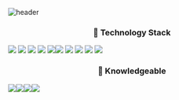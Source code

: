 ![header](https://capsule-render.vercel.app/api?type=waving&color=gradient&customColorList=1,2,3,4,5,6,7,8,9,10,11,12,13&height=200&section=header&text=Jaeyeong&fontSize=70&fontAlign=80)

<div align="center">
  <h3>🎨 Technology Stack</h3>
  <div style="display:flex; width: auto;">
    <div>
      <img src="https://img.shields.io/badge/HTML5-E34F26?style=flat-square&logo=HTML5&logoColor=white"/>
      <img src="https://img.shields.io/badge/JavaScript-F7DF1E?style=flat-square&logo=JavaScript&logoColor=white"/>
      <img src="https://img.shields.io/badge/node-339933?style=flat-square&logo=Node.js&logoColor=white"/>
      <img src="https://img.shields.io/badge/React-61DAFB?style=flat-square&logo=React&logoColor=white"/>
      <img src="https://img.shields.io/badge/Sass-CC6699?style=flat-square&logo=Sass&logoColor=white"/>
    </div>
    <div>
      <img src="https://img.shields.io/badge/styled-components-DB7093?style=flat-square&logo=React&logoColor=white"/>
      <img src="https://img.shields.io/badge/Express-000000?style=flat-square&logo=Express&logoColor=white"/>
      <img src="https://img.shields.io/badge/C-A8B9CC?style=flat-square&logo=C&logoColor=white"/>
      <img src="https://img.shields.io/badge/C++-00599C?style=flat-square&logo=C++&logoColor=white"/>
      <img src="https://img.shields.io/badge/GitHub-181717?style=flat-square&logo=GitHub&logoColor=white"/>
    </div>
  </div>
  <h3>🎨 Knowledgeable</h3>
  <div style="display:flex; width: auto;">
    <img src="https://img.shields.io/badge/ts-3178C6?style=flat-square&logo=ts-node&logoColor=white"/>
    <img src="https://img.shields.io/badge/MySQL-4479A1?style=flat-square&logo=MySQL&logoColor=white"/>
    <img src="https://img.shields.io/badge/Java-007396?style=flat-square&logo=Java&logoColor=white"/>
    <img src="https://img.shields.io/badge/Webpack-8DD6F9?style=flat-square&logo=Webpack&logoColor=white"/>
  </div>
  <div style="height:300px;"> </div>
</div>
<!--
**JaeYeong-Li/JaeYeong-Li** is a ✨ _special_ ✨ repository because its `README.md` (this file) appears on your GitHub profile.

Here are some ideas to get you started:

- 🔭 I’m currently working on ...
- 🌱 I’m currently learning ...
- 👯 I’m looking to collaborate on ...
- 🤔 I’m looking for help with ...
- 💬 Ask me about ...
- 📫 How to reach me: ...
- 😄 Pronouns: ...
- ⚡ Fun fact: ...
-->
